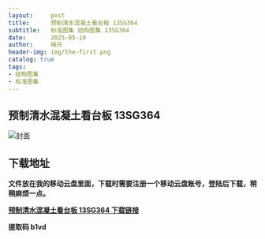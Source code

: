 ```yaml
---
layout:     post
title:      预制清水混凝土看台板 13SG364
subtitle:   标准图集 结构图集 13SG364
date:       2025-05-19
author:     峰兄
header-img: img/the-first.png
catalog: true
tags:
- 结构图集
- 标准图集
---
```

## 预制清水混凝土看台板 13SG364
![封面](https://pic1.imgdb.cn/item/682ac63058cb8da5c8fbc9d0.jpg)

## 下载地址 ##
**文件放在我的移动云盘里面，下载时需要注册一个移动云盘账号，登陆后下载，稍稍麻烦一点。**  
  
[**预制清水混凝土看台板 13SG364 下载链接**](https://caiyun.139.com/w/i/2nc6qhAvS5Att)

**提取码 b1vd**

